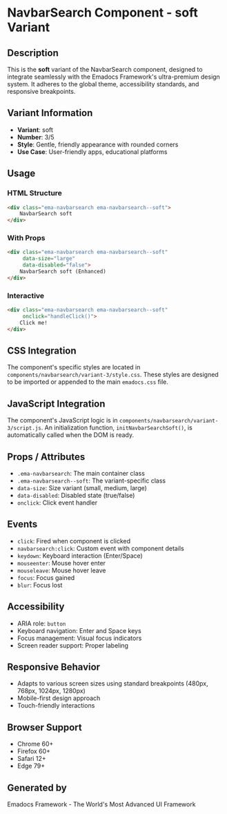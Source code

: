 # NavbarSearch Component - soft Variant

## Description
This is the **soft** variant of the NavbarSearch component, designed to integrate seamlessly with the Emadocs Framework's ultra-premium design system. It adheres to the global theme, accessibility standards, and responsive breakpoints.

## Variant Information
- **Variant**: soft
- **Number**: 3/5
- **Style**: Gentle, friendly appearance with rounded corners
- **Use Case**: User-friendly apps, educational platforms

## Usage

### HTML Structure
```html
<div class="ema-navbarsearch ema-navbarsearch--soft">
    NavbarSearch soft
</div>
```

### With Props
```html
<div class="ema-navbarsearch ema-navbarsearch--soft" 
     data-size="large" 
     data-disabled="false">
    NavbarSearch soft (Enhanced)
</div>
```

### Interactive
```html
<div class="ema-navbarsearch ema-navbarsearch--soft" 
     onclick="handleClick()">
    Click me!
</div>
```

## CSS Integration
The component's specific styles are located in `components/navbarsearch/variant-3/style.css`. These styles are designed to be imported or appended to the main `emadocs.css` file.

## JavaScript Integration
The component's JavaScript logic is in `components/navbarsearch/variant-3/script.js`. An initialization function, `initNavbarSearchSoft()`, is automatically called when the DOM is ready.

## Props / Attributes
- `.ema-navbarsearch`: The main container class
- `.ema-navbarsearch--soft`: The variant-specific class
- `data-size`: Size variant (small, medium, large)
- `data-disabled`: Disabled state (true/false)
- `onclick`: Click event handler

## Events
- `click`: Fired when component is clicked
- `navbarsearch:click`: Custom event with component details
- `keydown`: Keyboard interaction (Enter/Space)
- `mouseenter`: Mouse hover enter
- `mouseleave`: Mouse hover leave
- `focus`: Focus gained
- `blur`: Focus lost

## Accessibility
- ARIA role: `button`
- Keyboard navigation: Enter and Space keys
- Focus management: Visual focus indicators
- Screen reader support: Proper labeling

## Responsive Behavior
- Adapts to various screen sizes using standard breakpoints (480px, 768px, 1024px, 1280px)
- Mobile-first design approach
- Touch-friendly interactions

## Browser Support
- Chrome 60+
- Firefox 60+
- Safari 12+
- Edge 79+

## Generated by
Emadocs Framework - The World's Most Advanced UI Framework
